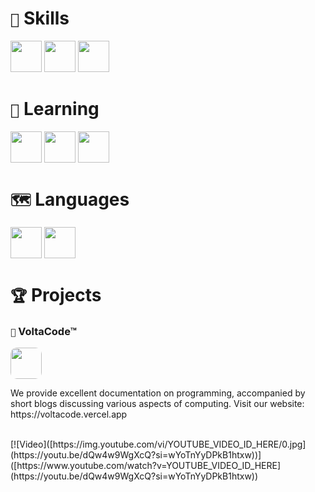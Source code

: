 # ` 🌿 ` **Skills** <br>
<img src="https://i.postimg.cc/SxW3nTdX/file-type-html-icon-130541.webp" width="50px"> <img src="https://i.postimg.cc/C1663Wh2/file-type-css-icon-130661.webp" width="50px"> <img src="https://i.postimg.cc/hjQNJZkK/file-type-python-icon-130221.png" width="50px"> <br>
# ` 📝 ` **Learning** <br>
<img src="https://i.postimg.cc/sDCt3C9F/63065002ce321b529d375e07-2e261bcd-3564132900.png" width="50px"> <img src="https://i.postimg.cc/T3YNPdKs/c-original-logo-icon-146611.png" width="50px">
<img src="https://i.postimg.cc/BvnrR55X/file-type-js-official-icon-130509.png" width="50px"> <br>
# ` 🗺️ ` **Languages** <br>
<img src="https://i.postimg.cc/3RpnqWqk/italy-icon-127831.png" width="50px"> <img src="https://i.postimg.cc/wBRVt7gw/united-states-icon-127943.png" width="50px"> <br>
# ` 🏆 ` **Projects** <br>
### ` 📖 ` **VoltaCode™** <br>
<img src="https://i.postimg.cc/59Sfz9LP/staticvoltacodelogobrutto2.png" style="border-radius: 10px;" width="50px"> <br>
<p>We provide excellent documentation on programming, accompanied by short blogs discussing various aspects of computing. Visit our website: https://voltacode.vercel.app</p> <br>
[![Video]([https://img.youtube.com/vi/YOUTUBE_VIDEO_ID_HERE/0.jpg](https://youtu.be/dQw4w9WgXcQ?si=wYoTnYyDPkB1htxw))]([https://www.youtube.com/watch?v=YOUTUBE_VIDEO_ID_HERE](https://youtu.be/dQw4w9WgXcQ?si=wYoTnYyDPkB1htxw))
